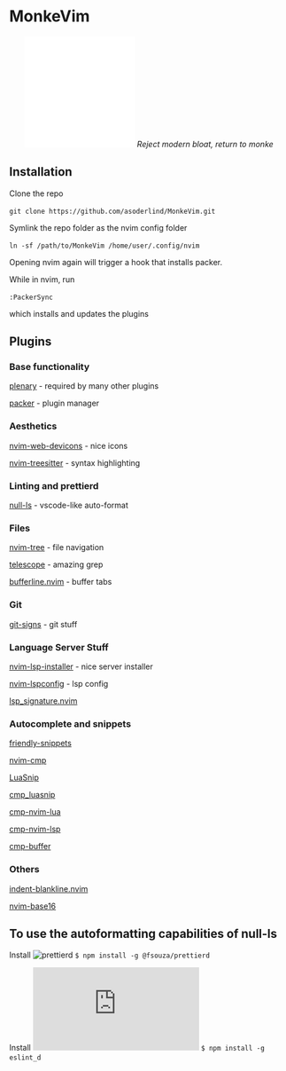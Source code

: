 # MonkeVim

<div align="center">
<img src="logo.png" width="200" height="200" />
<em>Reject modern bloat, return to monke</em>
</div>

## Installation

Clone the repo

`git clone https://github.com/asoderlind/MonkeVim.git`

Symlink the repo folder as the nvim config folder

`ln -sf /path/to/MonkeVim /home/user/.config/nvim`

Opening nvim again will trigger a hook that installs packer.

While in nvim, run

`:PackerSync`

which installs and updates the plugins

## Plugins

### Base functionality

[plenary](https://github.com/nvim-lua/plenary.nvim) - required by many other plugins

[packer](https://github.com/wbthomason/packer.nvim) - plugin manager

### Aesthetics

[nvim-web-devicons](https://github.com/kyazdani42/nvim-web-devicons) - nice icons

[nvim-treesitter](https://github.com/nvim-treesitter/nvim-treesitter) - syntax highlighting

### Linting and prettierd

[null-ls](https://github.com/jose-elias-alvarez/null-ls.nvim") - vscode-like auto-format

### Files

[nvim-tree](https://github.com/kyazdani42/nvim-tree.lua) - file navigation

[telescope](https://github.com/nvim-telescope/telescope.nvim) - amazing grep

[bufferline.nvim](https://github.com/akinsho/bufferline.nvim) - buffer tabs

### Git

[git-signs](https://github.com/lewis6991/gitsigns.nvim) - git stuff

### Language Server Stuff

[nvim-lsp-installer](https://github.com/williamboman/nvim-lsp-installer) - nice server installer

[nvim-lspconfig](https://github.com/neovim/nvim-lspconfig) - lsp config

[lsp_signature.nvim](https://github.com/ray-x/lsp_signature.nvim)

### Autocomplete and snippets

[friendly-snippets](https://github.com/rafamadriz/friendly-snippets)

[nvim-cmp](https://github.com/hrsh7th/nvim-cmp)

[LuaSnip](https://github.com/L3MON4D3/LuaSnip)

[cmp_luasnip](https://github.com/saadparwaiz1/cmp_luasnip)

[cmp-nvim-lua](https://github.com/hrsh7th/cmp-nvim-lua)

[cmp-nvim-lsp](https://github.com/hrsh7th/cmp-nvim-lsp)

[cmp-buffer](https://github.com/hrsh7th/cmp-buffer)

### Others

[indent-blankline.nvim](https://github.com/lukas-reineke/indent-blankline.nvim)

[nvim-base16](https://github.com/NvChad/nvim-base16.lua)

## To use the autoformatting capabilities of null-ls

Install ![prettierd](https://github.com/fsouza/prettierd#installation-guide)
`$ npm install -g @fsouza/prettierd`

Install ![eslint_d](https://github.com/mantoni/eslint_d.js#install)
`$ npm install -g eslint_d`
